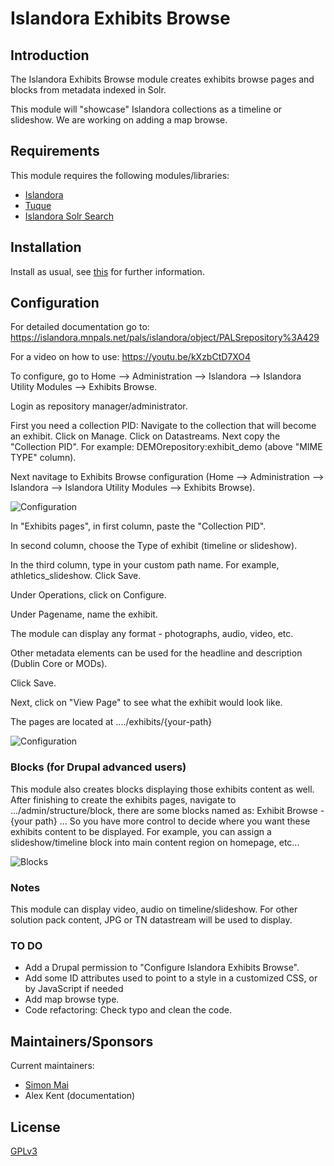 # Islandora Exhibits Browse 

## Introduction

The Islandora Exhibits Browse module creates exhibits browse pages and blocks from metadata indexed in Solr.

This module will "showcase" Islandora collections as a timeline or slideshow.  We are working on adding a map browse.

## Requirements

This module requires the following modules/libraries:

* [Islandora](https://github.com/islandora/islandora)
* [Tuque](https://github.com/islandora/tuque)
* [Islandora Solr Search](https://github.com/Islandora/islandora_solr_search)

## Installation

Install as usual, see [this](https://drupal.org/documentation/install/modules-themes/modules-7) for further information.

## Configuration

For detailed documentation go to: https://islandora.mnpals.net/pals/islandora/object/PALSrepository%3A429

For a video on how to use: https://youtu.be/kXzbCtD7XO4

To configure, go to Home --> Administration --> Islandora --> Islandora Utility Modules --> Exhibits Browse. 

Login as repository manager/administrator.  

First you need a collection PID: Navigate to the collection that will become an exhibit.  Click on Manage.  Click on Datastreams.
Next copy the "Collection PID".  For example: DEMOrepository:exhibit_demo (above "MIME TYPE" column). 

Next navitage to Exhibits Browse configuration (Home --> Administration --> Islandora --> Islandora Utility Modules --> Exhibits Browse).

![Configuration](http://iprotion.com/sites/default/files/2018-03/exhibits.jpg)

In "Exhibits pages", in first column, paste the "Collection PID".  

In second column, choose the Type of exhibit (timeline or slideshow).

In the third column, type in your custom path name.  For example, athletics_slideshow.  Click Save.

Under Operations, click on Configure. 

Under Pagename, name the exhibit.  

The module can display any format - photographs, audio, video, etc. 

Other metadata elements can be used for the headline and description (Dublin Core or MODs).

Click Save.  

Next, click on "View Page" to see what the exhibit would look like.

The pages are located at ..../exhibits/{your-path} 

![Configuration](http://iprotion.com/sites/default/files/2018-03/tl.jpg)

### Blocks (for Drupal advanced users)

This module also creates blocks displaying those exhibits content as well. After finishing to create the exhibits pages, navigate to .../admin/structure/block, there are some blocks named as: Exhibit Browse - {your path} ... So you have more control to decide where you want these exhibits content to be displayed. For example, you can assign a slideshow/timeline block into main content region on homepage, etc...

![Blocks](http://iprotion.com/sites/default/files/2018-03/blocks_0.jpg)

### Notes

This module can display video, audio on timeline/slideshow. For other solution pack content, JPG or TN datastream will be used to display.

### TO DO

* Add a Drupal permission to "Configure Islandora Exhibits Browse".
* Add some ID attributes used to point to a style in a customized CSS, or by JavaScript if needed
* Add map browse type.
* Code refactoring: Check typo and clean the code.

## Maintainers/Sponsors

Current maintainers:

* [Simon Mai](https://github.com/simonhm)
* Alex Kent (documentation)

## License

[GPLv3](http://www.gnu.org/licenses/gpl-3.0.txt)
